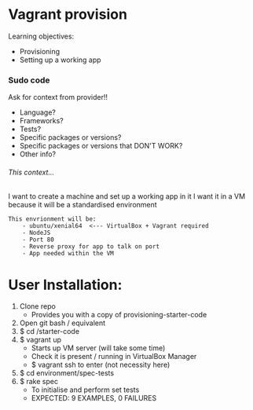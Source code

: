 # Vagrant provision

Learning objectives:
- Provisioning
- Setting up a working app

### Sudo code

Ask for context from provider!!
- Language?
- Frameworks?
- Tests?
- Specific packages or versions?
- Specific packages or versions that DON'T WORK?
- Other info?

###### This context... ######
I want to create a machine and set up a working app in it
I want it in a VM because it will be a standardised environment



	This envrionment will be:
		- ubuntu/xenial64  <--- VirtualBox + Vagrant required
		- NodeJS
		- Port 80
		- Reverse proxy for app to talk on port
		- App needed within the VM

# User Installation:


1) Clone repo
	- Provides you with a copy of provisioning-starter-code
2) Open git bash / equivalent
3) $ cd /starter-code
4) $ vagrant up
	- Starts up VM server (will take some time)
	- Check it is present / running in VirtualBox Manager
	- $ vagrant ssh to enter (not necessity here)
5) $ cd environment/spec-tests
6) $ rake spec
	- To initialise and perform set tests
	- EXPECTED: 9 EXAMPLES, 0 FAILURES
